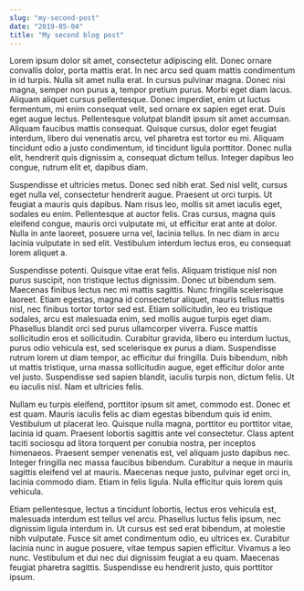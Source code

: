 ```yaml
---
slug: "my-second-post"
date: "2019-05-04"
title: "My second blog post"
---
```


Lorem ipsum dolor sit amet, consectetur adipiscing elit. Donec ornare convallis dolor, porta mattis erat. In nec arcu sed quam mattis condimentum in id turpis. Nulla sit amet nulla erat. In cursus pulvinar magna. Donec nisi magna, semper non purus a, tempor pretium purus. Morbi eget diam lacus. Aliquam aliquet cursus pellentesque. Donec imperdiet, enim ut luctus fermentum, mi enim consequat velit, sed ornare ex sapien eget erat. Duis eget augue lectus. Pellentesque volutpat blandit ipsum sit amet accumsan. Aliquam faucibus mattis consequat. Quisque cursus, dolor eget feugiat interdum, libero dui venenatis arcu, vel pharetra est tortor eu mi. Aliquam tincidunt odio a justo condimentum, id tincidunt ligula porttitor. Donec nulla elit, hendrerit quis dignissim a, consequat dictum tellus. Integer dapibus leo congue, rutrum elit et, dapibus diam.

Suspendisse et ultricies metus. Donec sed nibh erat. Sed nisl velit, cursus eget nulla vel, consectetur hendrerit augue. Praesent ut orci turpis. Ut feugiat a mauris quis dapibus. Nam risus leo, mollis sit amet iaculis eget, sodales eu enim. Pellentesque at auctor felis. Cras cursus, magna quis eleifend congue, mauris orci vulputate mi, ut efficitur erat ante at dolor. Nulla in ante laoreet, posuere urna vel, lacinia tellus. In nec diam in arcu lacinia vulputate in sed elit. Vestibulum interdum lectus eros, eu consequat lorem aliquet a.

Suspendisse potenti. Quisque vitae erat felis. Aliquam tristique nisl non purus suscipit, non tristique lectus dignissim. Donec ut bibendum sem. Maecenas finibus lectus nec mi mattis sagittis. Nunc fringilla scelerisque laoreet. Etiam egestas, magna id consectetur aliquet, mauris tellus mattis nisl, nec finibus tortor tortor sed est. Etiam sollicitudin, leo eu tristique sodales, arcu est malesuada enim, sed mollis augue turpis eget diam. Phasellus blandit orci sed purus ullamcorper viverra. Fusce mattis sollicitudin eros et sollicitudin. Curabitur gravida, libero eu interdum luctus, purus odio vehicula est, sed scelerisque ex purus a diam. Suspendisse rutrum lorem ut diam tempor, ac efficitur dui fringilla. Duis bibendum, nibh ut mattis tristique, urna massa sollicitudin augue, eget efficitur dolor ante vel justo. Suspendisse sed sapien blandit, iaculis turpis non, dictum felis. Ut eu iaculis nisl. Nam et ultricies felis.

Nullam eu turpis eleifend, porttitor ipsum sit amet, commodo est. Donec et est quam. Mauris iaculis felis ac diam egestas bibendum quis id enim. Vestibulum ut placerat leo. Quisque nulla magna, porttitor eu porttitor vitae, lacinia id quam. Praesent lobortis sagittis ante vel consectetur. Class aptent taciti sociosqu ad litora torquent per conubia nostra, per inceptos himenaeos. Praesent semper venenatis est, vel aliquam justo dapibus nec. Integer fringilla nec massa faucibus bibendum. Curabitur a neque in mauris sagittis eleifend vel at mauris. Maecenas neque justo, pulvinar eget orci in, lacinia commodo diam. Etiam in felis ligula. Nulla efficitur quis lorem quis vehicula.

Etiam pellentesque, lectus a tincidunt lobortis, lectus eros vehicula est, malesuada interdum est tellus vel arcu. Phasellus luctus felis ipsum, nec dignissim ligula interdum in. Ut cursus est sed erat bibendum, at molestie nibh vulputate. Fusce sit amet condimentum odio, eu ultrices ex. Curabitur lacinia nunc in augue posuere, vitae tempus sapien efficitur. Vivamus a leo nunc. Vestibulum et dui nec dui dignissim feugiat a eu quam. Maecenas feugiat pharetra sagittis. Suspendisse eu hendrerit justo, quis porttitor ipsum.
